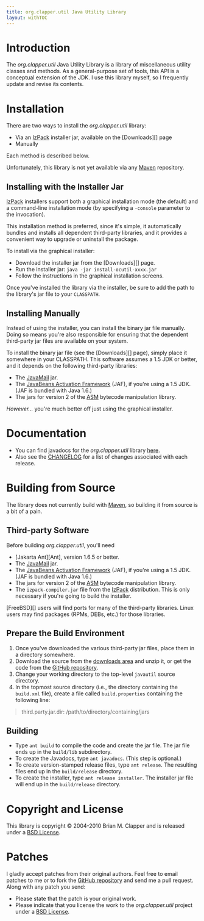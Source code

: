 ```yaml
---
title: org.clapper.util Java Utility Library
layout: withTOC
---
```


# Introduction

The *org.clapper.util* Java Utility Library is a library of miscellaneous
utility classes and methods. As a general-purpose set of tools, this API is
a conceptual extension of the JDK. I use this library myself, so I
frequently update and revise its contents.

# Installation

There are two ways to install the *org.clapper.util* library:

* Via an [IzPack][] installer jar, available on the [Downloads][] page
* Manually

Each method is described below.

Unfortunately, this library is not yet available via any [Maven][]
repository.

## Installing with the Installer Jar

[IzPack][] installers support both a graphical installation mode (the
default) and a command-line installation mode (by specifying a `-console`
parameter to the invocation).

This installation method is preferred, since it's simple, it automatically
bundles and installs all dependent third-party libraries, and it provides a
convenient way to upgrade or uninstall the package.

To install via the graphical installer:

* Download the installer jar from the [Downloads][] page.
* Run the installer jar: `java -jar install-ocutil-xxxx.jar`
* Follow the instructions in the graphical installation screens.

Once you've installed the library via the installer, be sure to add the
path to the library's jar file to your `CLASSPATH`.

## Installing Manually

Instead of using the installer, you can install the binary jar file
manually. Doing so means you're also responsible for ensuring that the
dependent third-party jar files are available on your system.

To install the binary jar file (see the [Downloads][] page), simply place
it somewhere in your CLASSPATH. This software assumes a 1.5 JDK or better,
and it depends on the following third-party libraries:

* The [JavaMail][] jar.
* The [JavaBeans Activation Framework][jaf] (JAF), if you're using a 1.5 JDK.
  (JAF is bundled with Java 1.6.)
* The jars for version 2 of the [ASM][] bytecode manipulation library.

*However...* you're much better off just using the graphical installer.

# Documentation

* You can find javadocs for the *org.clapper.util* library [here][javadocs].
* Also see the [CHANGELOG][] for a list of changes associated with each 
  release.

# Building from Source

The library does not currently build with [Maven][], so building it from
source is a bit of a pain.

## Third-party Software

Before building *org.clapper.util*, you'll need

* [Jakarta Ant][Ant], version 1.6.5 or better.
* The [JavaMail][] jar.
* The [JavaBeans Activation Framework][jaf] (JAF), if you're using a 1.5 JDK.
  (JAF is bundled with Java 1.6.)
* The jars for version 2 of the [ASM][] bytecode manipulation library.
* The `izpack-compiler.jar` file from the [IzPack][] distribution. This is
  only necessary if you're going to build the installer.

[FreeBSD][] users will find ports for many of the third-party libraries.
Linux users may find packages (RPMs, DEBs, etc.) for those libraries.

## Prepare the Build Environment

1. Once you've downloaded the various third-party jar files, place them in
   a directory somewhere.
2. Download the source from the [downloads area][] and unzip it, or
   get the code from the [GitHub repository][].
3. Change your working directory to the top-level `javautil` source directory.
4. In the topmost source directory (i.e., the directory containing the
   `build.xml` file), create a file called `build.properties` containing the
   following line:
   
>    third.party.jar.dir: /path/to/directory/containing/jars

## Building

* Type `ant build` to compile the code and create the jar file. The jar file
  ends up in the `build/lib` subdirectory.
* To create the Javadocs, type `ant javadocs`. (This step is optional.)
* To create version-stamped release files, type `ant release`. The
  resulting files end up in the `build/release` directory.
* To create the installer, type `ant release installer`. The installer jar
  file will end up in the `build/release` directory.

# Copyright and License

This library is copyright &copy; 2004-2010 Brian M. Clapper and is released
under a [BSD License][].

# Patches

I gladly accept patches from their original authors. Feel free to email
patches to me or to fork the [GitHub repository][] and send me a pull
request. Along with any patch you send:

* Please state that the patch is your original work.
* Please indicate that you license the work to the *org.clapper.util* project
  under a [BSD License][].

[BSD License]: license.html
[GitHub repository]: http://github.com/bmc/javautil
[GitHub]: http://github.com/bmc/
[downloads area]: http://github.com/bmc/javautil/downloads
[bmc@clapper.org]: mailto:bmc@clapper.org
[Maven]: http://maven.apache.org/
[IzPack]: http://www.izforge.com/izpack/
[JavaMail]: http://www.oracle.com/technetwork/java/index-jsp-139225.html
[jaf]: http://java.sun.com/products/archive/javabeans/jaf102.html
[ASM]: http://asm.ow2.org/
[javadocs]: api/index.html
[CHANGELOG]: CHANGELOG.txt
